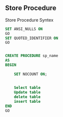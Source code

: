 ## Store Procedure

Store Procedure Syntex

```sql
SET ANSI_NULLS ON  
GO  
SET QUOTED_IDENTIFIER ON  
GO  


CREATE PROCEDURE sp_name  
AS  
BEGIN  
    
    SET NOCOUNT ON;  
  
      
    Select table  
    Update table 
    delete table
    insert table
END  
GO  
```